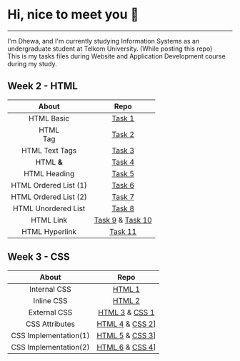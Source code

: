 # Hi, nice to meet you :wave:
---  

I'm Dhewa, and I'm currently studying Information Systems as an undergraduate student at Telkom University. (While posting this repo) <br>
This is my tasks files during Website and Application Development course during my study.

## Week 2 - HTML
|About|Repo|
|:------:|:-------:|
| HTML Basic | [Task 1](https://github.com/radyadhewa/WAD_SI4505_Dhewa/blob/main/Week%202/wadW2-1.html) |
| HTML <br> Tag | [Task 2](https://github.com/radyadhewa/WAD_SI4505_Dhewa/blob/main/Week%202/wadW2-2.html) |
| HTML Text Tags | [Task 3](https://github.com/radyadhewa/WAD_SI4505_Dhewa/blob/main/Week%202/wadW2-3.html) |
| HTML <strong> & <em> | [Task 4](https://github.com/radyadhewa/WAD_SI4505_Dhewa/blob/main/Week%202/wadW2-4.html) |
| HTML Heading | [Task 5](https://github.com/radyadhewa/WAD_SI4505_Dhewa/blob/main/Week%202/wadW2-5.html) |
| HTML Ordered List (1) | [Task 6](https://github.com/radyadhewa/WAD_SI4505_Dhewa/blob/main/Week%202/wadW2-6.html) |
| HTML Ordered List (2) | [Task 7](https://github.com/radyadhewa/WAD_SI4505_Dhewa/blob/main/Week%202/wadW2-7.html) |
| HTML Unordered List | [Task 8](https://github.com/radyadhewa/WAD_SI4505_Dhewa/blob/main/Week%202/wadW2-8.html) |
| HTML Link | [Task 9](https://github.com/radyadhewa/WAD_SI4505_Dhewa/blob/main/Week%202/wadW2-9.html) & [Task 10](https://github.com/radyadhewa/WAD_SI4505_Dhewa/blob/main/Week%202/wadW2-10.html) |
| HTML Hyperlink | [Task 11](https://github.com/radyadhewa/WAD_SI4505_Dhewa/blob/main/Week%202/wadW2-11.html) |

## Week 3 - CSS
|About|Repo|
|:------:|:-------:|
| Internal CSS | [HTML 1](https://github.com/radyadhewa/WAD_SI4505_Dhewa/blob/main/Week%203/w3-Latihan1.html) |
| Inline CSS | [HTML 2](https://github.com/radyadhewa/WAD_SI4505_Dhewa/blob/main/Week%203/w3-Latihan2.html) |
| External CSS | [HTML 3](https://github.com/radyadhewa/WAD_SI4505_Dhewa/blob/main/Week%203/w3-Latihan3.html) & [CSS 1](https://github.com/radyadhewa/WAD_SI4505_Dhewa/blob/main/Week%203/style-Latihan3.css) |
| CSS Attributes | [HTML 4](https://github.com/radyadhewa/WAD_SI4505_Dhewa/blob/main/Week%203/w3-Latihan4.html) & [CSS 2](https://github.com/radyadhewa/WAD_SI4505_Dhewa/blob/main/Week%203/style2-Latihan3.css)]|
| CSS Implementation(1) | [HTML 5](https://github.com/radyadhewa/WAD_SI4505_Dhewa/blob/main/Week%203/w3-Latihan5.html) & [CSS 3](https://github.com/radyadhewa/WAD_SI4505_Dhewa/blob/main/Week%203/style3-Latihan3.css)]|
| CSS Implementation(2) | [HTML 6](https://github.com/radyadhewa/WAD_SI4505_Dhewa/blob/main/Week%203/w3-Latihan6.html) & [CSS 4](https://github.com/radyadhewa/WAD_SI4505_Dhewa/blob/main/Week%203/style4-Latihan3.css)]|

